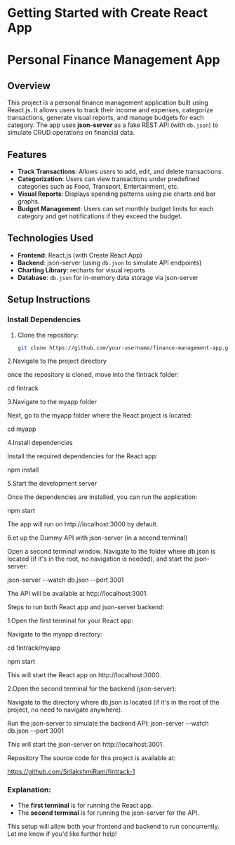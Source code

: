 # Getting Started with Create React App

# Personal Finance Management App

## Overview
This project is a personal finance management application built using React.js. It allows users to track their income and expenses, categorize transactions, generate visual reports, and manage budgets for each category. The app uses **json-server** as a fake REST API (with `db.json`) to simulate CRUD operations on financial data.

## Features
- **Track Transactions**: Allows users to add, edit, and delete transactions.
- **Categorization**: Users can view transactions under predefined categories such as Food, Transport, Entertainment, etc.
- **Visual Reports**: Displays spending patterns using pie charts and bar graphs.
- **Budget Management**: Users can set monthly budget limits for each category and get notifications if they exceed the budget.

## Technologies Used
- **Frontend**: React.js (with Create React App)
- **Backend**: json-server (using `db.json` to simulate API endpoints)
- **Charting Library**: recharts for visual reports
- **Database**: `db.json` for in-memory data storage via json-server

## Setup Instructions

### Install Dependencies
1. Clone the repository:
   ```bash
   git clone https://github.com/your-username/finance-management-app.git

2.Navigate to the project directory

 once the repository is cloned, move into the fintrack folder:

 cd fintrack

3.Navigate to the myapp folder

Next, go to the myapp folder where the React project is located:

cd myapp

4.Install dependencies

Install the required dependencies for the React app:

npm install 

5.Start the development server

Once the dependencies are installed, you can run the application:

npm start

The app will run on http://localhost:3000 by default.

6.et up the Dummy API with json-server (in a second terminal)

Open a second terminal window. Navigate to the folder where db.json is located (if it's in the root, no navigation is needed), and start the json-server:

json-server --watch db.json --port 3001

The API will be available at http://localhost:3001.



Steps to run both React app and json-server backend:

1.Open the first terminal for your React app:

Navigate to the myapp directory:

cd fintrack/myapp

npm start

This will start the React app on http://localhost:3000.

2.Open the second terminal for the backend (json-server):

Navigate to the directory where db.json is located (if it's in the root of the project, no need to navigate anywhere).

Run the json-server to simulate the backend API:
json-server --watch db.json --port 3001


This will start the json-server on http://localhost:3001.


Repository
The source code for this project is available at:

https://github.com/SrilakshmiRam/fintrack-1


### Explanation:
- The **first terminal** is for running the React app.
- The **second terminal** is for running the json-server for the API.

This setup will allow both your frontend and backend to run concurrently. Let me know if you'd like further help!
